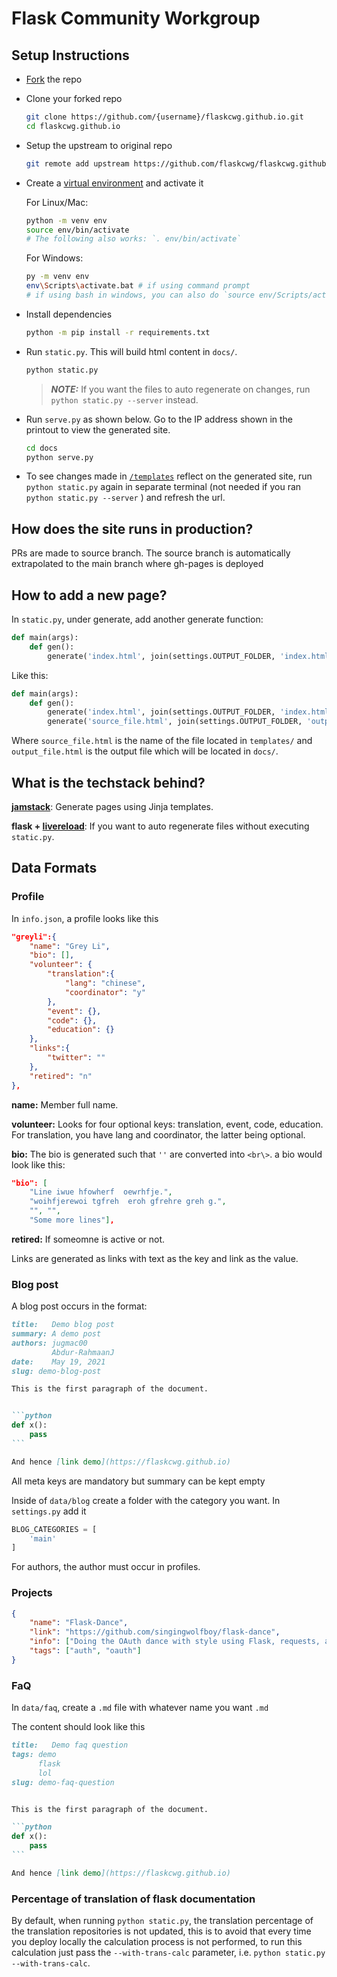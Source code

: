 # Flask Community Workgroup

## Setup Instructions

* [Fork](https://github.com/flaskcwg/flaskcwg.github.io/fork) the repo

* Clone your forked repo

    ```bash
    git clone https://github.com/{username}/flaskcwg.github.io.git
    cd flaskcwg.github.io
    ```

* Setup the upstream to original repo

    ```bash
    git remote add upstream https://github.com/flaskcwg/flaskcwg.github.io.git
    ```

* Create a [virtual environment](https://docs.python.org/3/tutorial/venv.html) and activate it

    For Linux/Mac:

    ```bash
    python -m venv env
    source env/bin/activate
    # The following also works: `. env/bin/activate`
    ```

    For Windows:

    ```bash
    py -m venv env
    env\Scripts\activate.bat # if using command prompt
    # if using bash in windows, you can also do `source env/Scripts/activate`
    ```

* Install dependencies

    ```bash
    python -m pip install -r requirements.txt
    ```

* Run `static.py`. This will build html content in `docs/`.

    ```bash
    python static.py
    ```

    > ***_NOTE:_*** If you want the files to auto regenerate on changes, run `python static.py --server` instead.

* Run `serve.py` as shown below. Go to the IP address shown in the printout to view the generated site.

    ```bash
    cd docs
    python serve.py
    ```

* To see changes made in [`/templates`](/templates) reflect on the generated site, run `python static.py` again in separate terminal (not needed if you ran `python static.py --server` ) and refresh the url.

## How does the site runs in production?

PRs are made to source branch. The source branch is automatically extrapolated to the main branch where gh-pages is deployed

## How to add a new page?

In `static.py`, under generate, add another generate function:

```python
def main(args):
    def gen():
        generate('index.html', join(settings.OUTPUT_FOLDER, 'index.html'), **context)
```

Like this:

```python
def main(args):
    def gen():
        generate('index.html', join(settings.OUTPUT_FOLDER, 'index.html'), **context)
        generate('source_file.html', join(settings.OUTPUT_FOLDER, 'output_file.html'), **context)
```

Where `source_file.html` is the name of the file located in `templates/` and `output_file.html` is the output file which will be located in `docs/`.

## What is the techstack behind?

**[jamstack](https://pypi.org/project/jamstack)**: Generate pages using Jinja templates.

**flask + [livereload](https://pypi.org/project/livereload/)**: If you want to auto regenerate files without executing `static.py`.


## Data Formats


### Profile

In `info.json`, a profile looks like this

```json
"greyli":{
    "name": "Grey Li",
    "bio": [],
    "volunteer": {
        "translation":{
            "lang": "chinese",
            "coordinator": "y"
        },
        "event": {},
        "code": {},
        "education": {}
    },
    "links":{
        "twitter": ""
    },
    "retired": "n"
},
```

**name:** Member full name.

**volunteer:** Looks for four optional keys: translation, event, code, education.
For translation, you have lang and coordinator, the latter being optional.

**bio:** The bio is generated such that `''` are converted into `<br\>`. a bio would look like this:


```json
"bio": [
    "Line iwue hfowherf  oewrhfje.",
    "woihfjerewoi tgfreh  eroh gfrehre greh g.",
    "", "",
    "Some more lines"],
```

**retired:** If someomne is active or not.

Links are generated as links with text as the key and link as the value.

### Blog post

A blog post occurs in the format:

````md
title:   Demo blog post
summary: A demo post
authors: jugmac00
         Abdur-RahmaanJ
date:    May 19, 2021
slug: demo-blog-post

This is the first paragraph of the document.


```python
def x():
    pass
```

And hence [link demo](https://flaskcwg.github.io)
````

All meta keys are mandatory but summary can be kept empty

Inside of `data/blog` create a folder with the category you want. In `settings.py` add it

```python
BLOG_CATEGORIES = [
    'main'
]
```

For authors, the author must occur in profiles.

### Projects

```json
{
    "name": "Flask-Dance",
    "link": "https://github.com/singingwolfboy/flask-dance",
    "info": ["Doing the OAuth dance with style using Flask, requests, and oauthlib."],
    "tags": ["auth", "oauth"]
}
```

### FaQ

In `data/faq`, create a `.md` file with whatever name you want `.md`

The content should look like this


````md
title:   Demo faq question
tags: demo
      flask
      lol
slug: demo-faq-question


This is the first paragraph of the document.

```python
def x():
    pass
```

And hence [link demo](https://flaskcwg.github.io)
````

### Percentage of translation of flask documentation

By default, when running `python static.py`, the translation percentage of the translation repositories is not updated, this is to avoid that every time you deploy locally the calculation process is not performed, to run this calculation just pass the `--with-trans-calc` parameter, i.e. `python static.py --with-trans-calc`.
